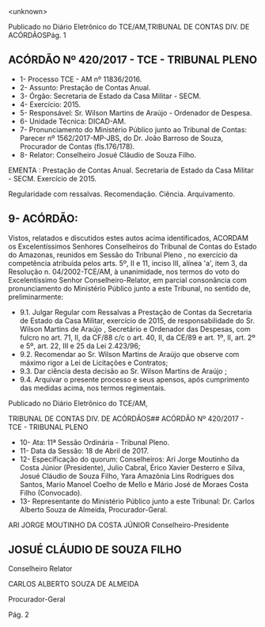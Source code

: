 &lt;unknown&gt;

Publicado  no  Diário Eletrônico do TCE/AM,TRIBUNAL DE CONTAS DIV. DE  ACÓRDÃOSPág. 1

## ACÓRDÃO Nº 420/2017 - TCE - TRIBUNAL PLENO

- 1- Processo TCE - AM nº 11836/2016.
- 2- Assunto: Prestação de Contas Anual.
- 3- Órgão: Secretaria de Estado da Casa Militar - SECM.
- 4- Exercício: 2015.
- 5- Responsável: Sr. Wilson Martins de Araújo - Ordenador de Despesa.
- 6- Unidade Técnica: DICAD-AM.
- 7- Pronunciamento  do Ministério  Público  junto  ao Tribunal  de Contas: Parecer  nº 1562/2017-MP-JBS, do Dr. João Barroso de Souza, Procurador de Contas (fls.176/178).
- 8- Relator: Conselheiro Josué Cláudio de Souza Filho.

EMENTA :  Prestação  de  Contas  Anual.  Secretaria de  Estado  da  Casa  Militar  -  SECM.  Exercício  de 2015.

Regularidade com ressalvas. Recomendação. Ciência. Arquivamento.

## 9- ACÓRDÃO:

Vistos, relatados e discutidos estes autos acima identificados, ACORDAM os Excelentíssimos Senhores Conselheiros do Tribunal de Contas do Estado do Amazonas, reunidos em Sessão do Tribunal Pleno , no exercício da competência atribuída pelos arts. 5º, II e 11, inciso III, alínea 'a', item 3, da Resolução n. 04/2002-TCE/AM, à unanimidade, nos termos do voto do Excelentíssimo Senhor Conselheiro-Relator, em  parcial consonância com pronunciamento do Ministério Público junto a este Tribunal, no sentido de, preliminarmente:

- 9.1. Julgar Regular com Ressalvas a Prestação de Contas da Secretaria de Estado da Casa  Militar, exercício de 2015, de responsabilidade do Sr. Wilson Martins de Araújo , Secretário e Ordenador das Despesas, com fulcro no art. 71, II, da CF/88 c/c o art. 40, II, da CE/89 e art. 1º, II, art. 2º e 5º, art. 22, III e 25 da Lei 2.423/96;
- 9.2. Recomendar ao Sr.  Wilson  Martins  de  Araújo que  observe  com máximo rigor a Lei de Licitações e Contratos;
- 9.3. Dar ciência desta decisão ao Sr. Wilson Martins de Araújo ;
- 9.4. Arquivar o  presente processo e seus apensos, após cumprimento das medidas acima, nos termos regimentais.

Publicado  no  Diário Eletrônico do TCE/AM,

TRIBUNAL DE CONTAS DIV. DE  ACÓRDÃOS## ACÓRDÃO Nº 420/2017 - TCE - TRIBUNAL PLENO

- 10-  Ata: 11ª Sessão Ordinária - Tribunal Pleno.
- 11-  Data da Sessão: 18 de Abril de 2017.
- 12-  Especificação  do  quorum: Conselheiros: Ari Jorge  Moutinho  da  Costa  Júnior (Presidente),  Julio  Cabral,  Érico  Xavier  Desterro  e  Silva,  Josué  Cláudio  de  Souza Filho,  Yara Amazônia Lins Rodrigues dos Santos, Mario  Manoel Coelho de  Mello e Mário José de Moraes Costa Filho (Convocado).
- 13-  Representante  do  Ministério  Público  junto  a  este Tribunal: Dr. Carlos  Alberto Souza de Almeida, Procurador-Geral.

ARI JORGE MOUTINHO DA COSTA JÚNIOR Conselheiro-Presidente

## JOSUÉ CLÁUDIO DE SOUZA FILHO

Conselheiro Relator

CARLOS ALBERTO SOUZA DE ALMEIDA

Procurador-Geral

Pág. 2